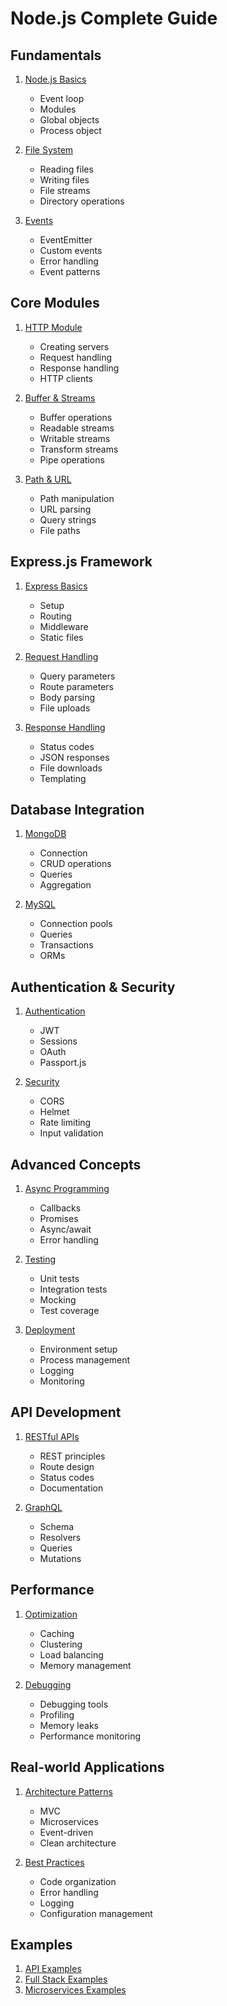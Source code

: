 # Node.js Complete Guide

## Fundamentals
1. [Node.js Basics](./Basics.js)
   - Event loop
   - Modules
   - Global objects
   - Process object

2. [File System](./FileSystem.js)
   - Reading files
   - Writing files
   - File streams
   - Directory operations

3. [Events](./Events.js)
   - EventEmitter
   - Custom events
   - Error handling
   - Event patterns

## Core Modules
1. [HTTP Module](./HTTP_Module.js)
   - Creating servers
   - Request handling
   - Response handling
   - HTTP clients

2. [Buffer & Streams](./Buffers_Streams.js)
   - Buffer operations
   - Readable streams
   - Writable streams
   - Transform streams
   - Pipe operations

3. [Path & URL](./Path_URL.js)
   - Path manipulation
   - URL parsing
   - Query strings
   - File paths

## Express.js Framework
1. [Express Basics](./Express_Basics.js)
   - Setup
   - Routing
   - Middleware
   - Static files

2. [Request Handling](./Request_Handling.js)
   - Query parameters
   - Route parameters
   - Body parsing
   - File uploads

3. [Response Handling](./Response_Handling.js)
   - Status codes
   - JSON responses
   - File downloads
   - Templating

## Database Integration
1. [MongoDB](./MongoDB.js)
   - Connection
   - CRUD operations
   - Queries
   - Aggregation

2. [MySQL](./MySQL_Integration.js)
   - Connection pools
   - Queries
   - Transactions
   - ORMs

## Authentication & Security
1. [Authentication](./Authentication.js)
   - JWT
   - Sessions
   - OAuth
   - Passport.js

2. [Security](./Security.js)
   - CORS
   - Helmet
   - Rate limiting
   - Input validation

## Advanced Concepts
1. [Async Programming](./Async_Programming.js)
   - Callbacks
   - Promises
   - Async/await
   - Error handling

2. [Testing](./Testing.js)
   - Unit tests
   - Integration tests
   - Mocking
   - Test coverage

3. [Deployment](./Deployment.js)
   - Environment setup
   - Process management
   - Logging
   - Monitoring

## API Development
1. [RESTful APIs](./REST_API.js)
   - REST principles
   - Route design
   - Status codes
   - Documentation

2. [GraphQL](./GraphQL.js)
   - Schema
   - Resolvers
   - Queries
   - Mutations

## Performance
1. [Optimization](./Optimization.js)
   - Caching
   - Clustering
   - Load balancing
   - Memory management

2. [Debugging](./Debugging.js)
   - Debugging tools
   - Profiling
   - Memory leaks
   - Performance monitoring

## Real-world Applications
1. [Architecture Patterns](./Architecture_Patterns.js)
   - MVC
   - Microservices
   - Event-driven
   - Clean architecture

2. [Best Practices](./Best_Practices.js)
   - Code organization
   - Error handling
   - Logging
   - Configuration management

## Examples
1. [API Examples](./API_Examples.js)
2. [Full Stack Examples](./Full_Stack_Examples.js)
3. [Microservices Examples](./Microservices_Examples.js)
